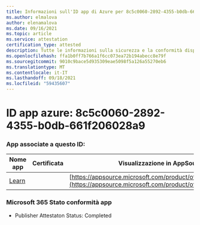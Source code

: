 ```yaml
---
title: Informazioni sull'ID app di Azure per 8c5c0060-2892-4355-b0db-661f206028a9
ms.author: elmalova
author: elenamalova
ms.date: 09/16/2021
ms.topic: article
ms.service: attestation
certification_type: attested
description: Tutte le informazioni sulla sicurezza e la conformità disponibili per 8c5c0060-2892-4355-b0db-661f206028a9.
ms.openlocfilehash: ffa1b0ff7b766a1f6cc073ea72b194abecc8e79f
ms.sourcegitcommit: 9010c9bace5d935309eae5098f5a126a55270eb6
ms.translationtype: MT
ms.contentlocale: it-IT
ms.lasthandoff: 09/18/2021
ms.locfileid: "59435607"
---
```

# <a name="azure-app-id-8c5c0060-2892-4355-b0db-661f206028a9"></a>ID app azure: 8c5c0060-2892-4355-b0db-661f206028a9


### <a name="apps-associated-with-this-id"></a>App associate a questo ID:
| **Nome app** | **Certificata** | **Visualizzazione in AppSource** |
|--------------|---------------|-----------------------|
| [Learn](https://docs.microsoft.com/microsoft-365-app-certification/forward/WA200001308) |  | [https://appsource.microsoft.com/product/office/WA200001308](https://appsource.microsoft.com/product/office/WA200001308) |

### <a name="microsoft-365-app-compliance-status"></a>Microsoft 365 Stato conformità app
- Publisher Attestaton Status: Completed
